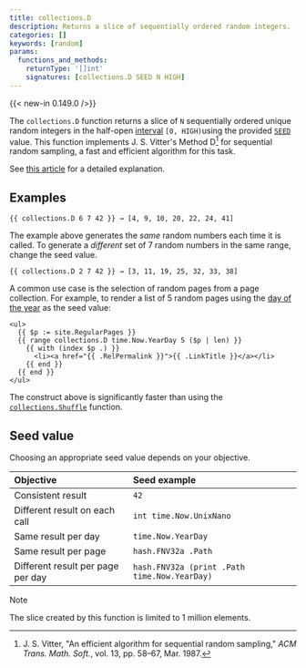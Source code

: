 ```yaml
---
title: collections.D
description: Returns a slice of sequentially ordered random integers.
categories: []
keywords: [random]
params:
  functions_and_methods:
    returnType: '[]int'
    signatures: [collections.D SEED N HIGH]
---
```


{{< new-in 0.149.0 />}}

The `collections.D` function returns a slice of `N` sequentially ordered unique random integers in the half-open [interval](g) `[0, HIGH)`using the provided [`SEED`](g) value. This function implements J. S. Vitter's Method&nbsp;D[^1] for sequential random sampling, a fast and efficient algorithm for this task.

See [this article][] for a detailed explanation.

## Examples

```go-html-template
{{ collections.D 6 7 42 }} → [4, 9, 10, 20, 22, 24, 41]
```

The example above generates the _same_ random numbers each time it is called. To generate a _different_ set of 7 random numbers in the same range, change the seed value.

```go-html-template
{{ collections.D 2 7 42 }} → [3, 11, 19, 25, 32, 33, 38]
```

A common use case is the selection of random pages from a page collection. For example, to render a list of 5 random pages using the [day of the year][] as the seed value:

```go-html-template
<ul>
  {{ $p := site.RegularPages }}
  {{ range collections.D time.Now.YearDay 5 ($p | len) }}
    {{ with (index $p .) }}
      <li><a href="{{ .RelPermalink }}">{{ .LinkTitle }}</a></li>
    {{ end }}
  {{ end }}
</ul>
```

The construct above is significantly faster than using the [`collections.Shuffle`][] function.

## Seed value

Choosing an appropriate seed value depends on your objective.

Objective|Seed example
:--|:--
Consistent result|`42`
Different result on each call|`int time.Now.UnixNano`
Same result per day|`time.Now.YearDay`
Same result per page|`hash.FNV32a .Path`
Different result per page per day|`hash.FNV32a (print .Path time.Now.YearDay)`

> [!note]
> The slice created by this function is limited to 1 million elements.

[^1]: J. S. Vitter, "An efficient algorithm for sequential random sampling," _ACM Trans. Math. Soft._, vol. 13, pp. 58&ndash;67, Mar. 1987.

[this article]: https://getkerf.wordpress.com/2016/03/30/the-best-algorithm-no-one-knows-about/
[`collections.Shuffle`]: /docs/reference/functions/collections/shuffle/
[day of the year]: /docs/reference/methods/time/yearday/
